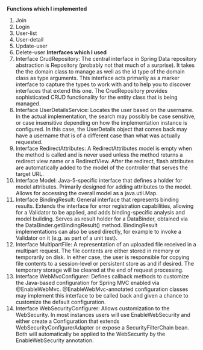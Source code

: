 **Functions which I implemented**
  1. Join
  2. Login
  3. User-list
  4. User-detail
  5. Update-user
  6. Delete-user
**Interfaces which I used** 
  1. Interface CrudRepository: The central interface in Spring Data repository abstraction is Repository (probably not that much of a surprise). It takes the the domain class to manage as well as the id type of the domain class as type arguments. This interface acts primarily as a marker interface to capture the types to work with and to help you to discover interfaces that extend this one. The CrudRepository provides sophisticated CRUD functionality for the entity class that is being managed.
  2. Interface UserDetailsService: Locates the user based on the username. In the actual implementation, the search may possibly be case sensitive, or case insensitive depending on how the implementation instance is configured. In this case, the UserDetails object that comes back may have a username that is of a different case than what was actually requested.
  3. Interface RedirectAttributes: A RedirectAttributes model is empty when the method is called and is never used unless the method returns a redirect view name or a RedirectView. After the redirect, flash attributes are automatically added to the model of the controller that serves the target URL.
  4. Interface Model: Java-5-specific interface that defines a holder for model attributes. Primarily designed for adding attributes to the model. Allows for accessing the overall model as a java.util.Map.
  5. Interface BindingResult: General interface that represents binding results. Extends the interface for error registration capabilities, allowing for a Validator to be applied, and adds binding-specific analysis and model building. Serves as result holder for a DataBinder, obtained via the DataBinder.getBindingResult() method. BindingResult implementations can also be used directly, for example to invoke a Validator on it (e.g. as part of a unit test).
  6. Interface MultipartFile: A representation of an uploaded file received in a multipart request. The file contents are either stored in memory or temporarily on disk. In either case, the user is responsible for copying file contents to a session-level or persistent store as and if desired. The temporary storage will be cleared at the end of request processing.
  7. Interface WebMvcConfigurer: Defines callback methods to customize the Java-based configuration for Spring MVC enabled via @EnableWebMvc. @EnableWebMvc-annotated configuration classes may implement this interface to be called back and given a chance to customize the default configuration.
  8. Interface WebSecurityConfigurer: Allows customization to the WebSecurity. In most instances users will use EnableWebSecurity and either create a Configuration that extends WebSecurityConfigurerAdapter or expose a SecurityFilterChain bean. Both will automatically be applied to the WebSecurity by the EnableWebSecurity annotation.
